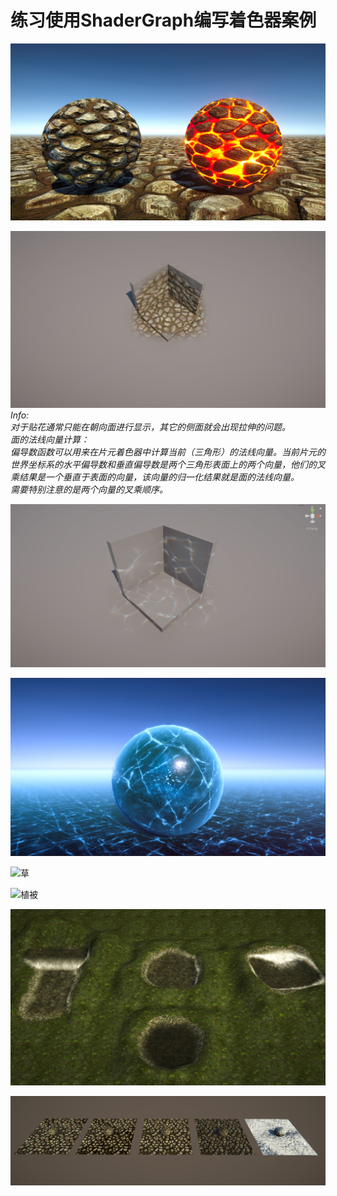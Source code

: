 # 练习使用ShaderGraph编写着色器案例

![URPLit](ShootImage/PBR_Lit.png)

![三面映射贴花](ShootImage/Decal_01.png)
*Info:  
对于贴花通常只能在朝向面进行显示，其它的侧面就会出现拉伸的问题。  
面的法线向量计算：  
偏导数函数可以用来在片元着色器中计算当前（三角形）的法线向量。当前片元的世界坐标系的水平偏导数和垂直偏导数是两个三角形表面上的两个向量，他们的叉乘结果是一个垂直于表面的向量，该向量的归一化结果就是面的法线向量。  
需要特别注意的是两个向量的叉乘顺序。*

![焦散贴花](ShootImage/DecalCaustics.gif)

 
![冰面](ShootImage/Ice.png)  

![草](ShootImage/Grass.gif)  

![植被](ShootImage/Plants.gif)  

![水面](ShootImage/Water.png)  

![Rain Snow](ShootImage/RainAndSnow.png)
